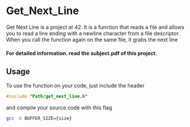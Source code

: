 # Get_Next_Line

Get Next Line is a project at 42. It is a function that reads a file and allows you to read a line ending with a newline character from a file descriptor. When you call the function again on the same file, it grabs the next line

#### For detailed information. read the subject.pdf of this project.
## Usage
To use the function on your code, just include the header
```C
#include "Path/get_next_line.h"
```
and compile your source code with this flag
```Bash
gcc -D BUFFER_SIZE={size}
```
